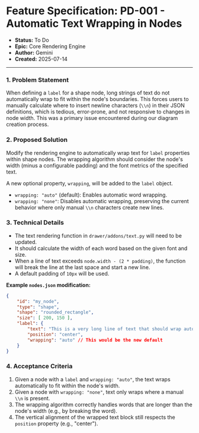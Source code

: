 # Feature Specification: PD-001 - Automatic Text Wrapping in Nodes

- **Status:** To Do
- **Epic:** Core Rendering Engine
- **Author:** Gemini
- **Created:** 2025-07-14

---

### 1. Problem Statement

When defining a `label` for a shape node, long strings of text do not automatically wrap to fit within the node's boundaries. This forces users to manually calculate where to insert newline characters (`\\n`) in their JSON definitions, which is tedious, error-prone, and not responsive to changes in node width. This was a primary issue encountered during our diagram creation process.

### 2. Proposed Solution

Modify the rendering engine to automatically wrap text for `label` properties within shape nodes. The wrapping algorithm should consider the node's width (minus a configurable padding) and the font metrics of the specified text.

A new optional property, `wrapping`, will be added to the `label` object.

- `wrapping: "auto"` (default): Enables automatic word wrapping.
- `wrapping: "none"`: Disables automatic wrapping, preserving the current behavior where only manual `\\n` characters create new lines.

### 3. Technical Details

- The text rendering function in `drawer/addons/text.py` will need to be updated.
- It should calculate the width of each word based on the given font and size.
- When a line of text exceeds `node.width - (2 * padding)`, the function will break the line at the last space and start a new line.
- A default padding of `10px` will be used.

**Example `nodes.json` modification:**

```json
{
    "id": "my_node",
    "type": "shape",
    "shape": "rounded_rectangle",
    "size": [ 200, 150 ],
    "label": {
        "text": "This is a very long line of text that should wrap automatically.",
        "position": "center",
        "wrapping": "auto" // This would be the new default
    }
}
```

### 4. Acceptance Criteria

1.  Given a node with a `label` and `wrapping: "auto"`, the text wraps automatically to fit within the node's width.
2.  Given a node with `wrapping: "none"`, text only wraps where a manual `\\n` is present.
3.  The wrapping algorithm correctly handles words that are longer than the node's width (e.g., by breaking the word).
4.  The vertical alignment of the wrapped text block still respects the `position` property (e.g., "center").
